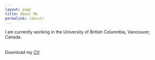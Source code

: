 ```yaml
---
layout: page
title: About Me
permalink: /about/
---
```

I am currently working in the University of British Columnbia, Vancouver, Canada.    
<br>
<br>
Download my <a href="https://www.dropbox.com/home/CV?preview=Academic+CV+2022-11.pdf" download="Soto, Paul- CV">CV</a><br>
<br>
